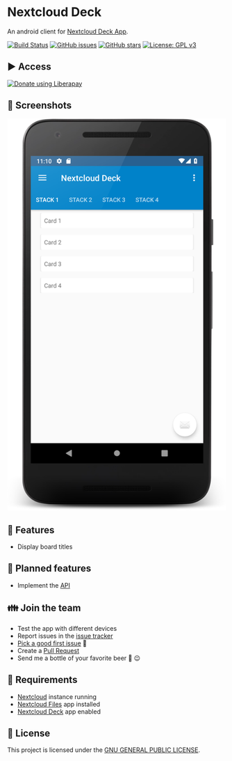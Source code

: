 # Nextcloud Deck
An android client for [Nextcloud Deck App](https://github.com/nextcloud/deck/).

[![Build Status](https://travis-ci.org/stefan-niedermann/nextcloud-notes.svg?branch=master)](https://travis-ci.org/stefan-niedermann/nextcloud-notes)
[![GitHub issues](https://img.shields.io/github/issues/stefan-niedermann/nextcloud-notes.svg)](https://github.com/stefan-niedermann/nextcloud-notes/issues)
[![GitHub stars](https://img.shields.io/github/stars/stefan-niedermann/nextcloud-notes.svg)](https://github.com/stefan-niedermann/nextcloud-deck/stargazers)
[![License: GPL v3](https://img.shields.io/badge/License-GPL%20v3-blue.svg)](https://www.gnu.org/licenses/gpl-3.0)

## :arrow_forward: Access

[![Donate using Liberapay](https://liberapay.com/assets/widgets/donate.svg)](https://liberapay.com/stefan-niedermann/donate)


## :eyes: Screenshots

![Screenshot of list view](/fastlane/metadata/android/en-US/images/phoneScreenshots/1.png)

## :rocket: Features
* Display board titles

## :checkered_flag: Planned features
* Implement the [API](https://documenter.getpostman.com/view/4848351/RWMCtV4r)

## :family: Join the team
* Test the app with different devices
* Report issues in the [issue tracker](https://github.com/stefan-niedermann/nextcloud-deck/issues)
* [Pick a good first issue](https://github.com/stefan-niedermann/nextcloud-deck/labels/good%20first%20issue) :notebook:
* Create a [Pull Request](https://opensource.guide/how-to-contribute/#opening-a-pull-request)
* Send me a bottle of your favorite beer :beers: :wink:

## :link: Requirements
* [Nextcloud](https://nextcloud.com/) instance running
* [Nextcloud Files](https://github.com/nextcloud/android) app installed
* [Nextcloud Deck](https://github.com/nextcloud/deck) app enabled

## :notebook: License
This project is licensed under the [GNU GENERAL PUBLIC LICENSE](/LICENSE).
